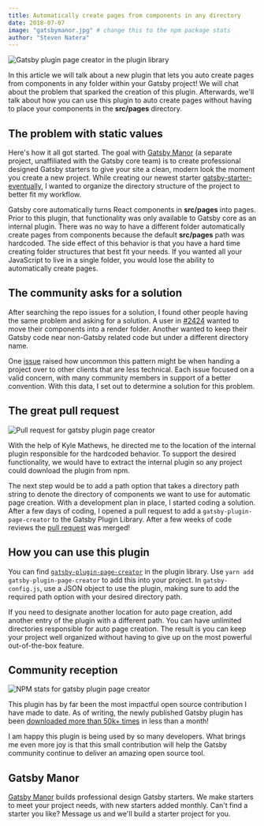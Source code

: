 ```yaml
---
title: Automatically create pages from components in any directory
date: 2018-07-07
image: "gatsbymanor.jpg" # change this to the npm package stats
author: "Steven Natera"
---
```


![Gatsby plugin page creator in the plugin library](plugin-library-page-creator.png)

In this article we will talk about a new plugin that lets you auto create
pages from components in any folder within your Gatsby project! We will chat about the
problem that sparked the creation of this plugin. Afterwards, we'll talk about how you can
use this plugin to auto create pages without having to place your components in the **src/pages** directory.

## The problem with static values

Here's how it all got started. The goal with [Gatsby Manor](https://gatsbymanor.com) (a separate project, unaffiliated with the Gatsby core team)
is to create professional designed Gatsby starters
to give your site a clean, modern look the moment you create a new project.
While creating our newest starter
[gatsby-starter-eventually](https://github.com/gatsbymanor/gatsby-starter-eventually),
I wanted to organize the directory structure of the project to better fit my
workflow.

Gatsby core automatically turns React components in **src/pages** into pages.
Prior to this plugin, that functionality was only available to Gatsby core
as an internal plugin. There was no way to have a different folder
automatically create pages from components because the default **src/pages**
path was hardcoded. The side effect of this behavior
is that you have a hard time creating folder structures that best fit your needs.
If you wanted all your JavaScript to live in a single folder, you would
lose the ability to automatically create pages.

## The community asks for a solution

After searching the repo issues for a solution, I found other people
having the same problem and asking for a solution. A user in
[#2424](https://github.com/gatsbyjs/gatsby/issues/2424) wanted to move their
components into a render folder. Another wanted to keep their Gatsby code
near non-Gatsby related code but under a different directory name.

One [issue](https://github.com/gatsbyjs/gatsby/issues/2514) raised how
uncommon this pattern might be when handing a project over to other
clients that are less technical. Each issue focused on a valid concern, with
many community members in support of a better convention. With this data,
I set out to determine a solution for this problem.

## The great pull request

![Pull request for gatsby plugin page creator](page-creator-pull-request.png)

With the help of Kyle Mathews, he directed me to the location of the
internal plugin responsible for the hardcoded behavior. To support the desired
functionality, we would have to extract the internal plugin so
any project could download the plugin from npm.

The next step would be to add a path option that takes a directory path string
to denote the directory of components we want to use for
automatic page creation. With a development plan in place, I started
coding a solution. After a few days of coding, I opened a pull request to
add a `gatsby-plugin-page-creator` to the Gatsby Plugin
Library. After a few weeks of code reviews the
[pull request](https://github.com/gatsbyjs/gatsby/pull/4490) was merged!

## How you can use this plugin

You can find
[`gatsby-plugin-page-creator`](/packages/gatsby-plugin-page-creator/?=page-creator)
in the plugin library. Use `yarn add gatsby-plugin-page-creator` to add this
into your project. In `gatsby-config.js`, use a JSON object to use the
plugin, making sure to add the required path option with your desired directory
path.

If you need to designate another location for auto page creation, add another entry of the
plugin with a different path. You can have unlimited directories responsible for
auto page creation. The result is you can keep your project well organized without
having to give up on the most powerful out-of-the-box feature.

## Community reception

![NPM stats for gatsby plugin page creator](npm-stats.png)

This plugin has by far been the most impactful open source contribution I have made
to date. As of writing, the newly published Gatsby plugin has been
[downloaded more than 50k+ times](https://npm-stat.com/charts.html?package=gatsby-plugin-page-creator&from=2018-06-01&to=2018-07-18)
in less than a month!

I am happy this plugin is being used by so many developers. What brings me even more joy is that this small contribution will help the Gatsby community continue to deliver an amazing open source tool.

## Gatsby Manor

[Gatsby Manor](https://gatsbymanor.com) builds professional design
Gatsby starters. We make starters to meet your project needs, with new starters
added monthly. Can't find a starter you like? Message us and we'll
build a starter project for you.
